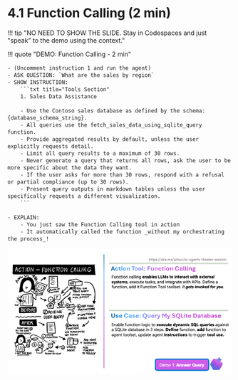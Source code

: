 # 4.1 Function Calling (2 min)

!!! tip "NO NEED TO SHOW THE SLIDE. Stay in Codespaces and just "speak" to the demo using the context."

!!! quote "DEMO: Function Calling - 2 min"

    - (Uncomment instruction 1 and run the agent)
    - ASK QUESTION: `What are the sales by region`
    - SHOW INSTRUCTION:
        ```txt title="Tools Section"
        1. Sales Data Assistance

        - Use the Contoso sales database as defined by the schema: {database_schema_string}.
        - All queries use the fetch_sales_data_using_sqlite_query function.
        - Provide aggregated results by default, unless the user explicitly requests detail.
        - Limit all query results to a maximum of 30 rows.
        - Never generate a query that returns all rows, ask the user to be more specific about the data they want.
        - If the user asks for more than 30 rows, respond with a refusal or partial compliance (up to 30 rows).
        - Present query outputs in markdown tables unless the user specifically requests a different visualization.
        ```

    - EXPLAIN: 
        - You just saw the Function Calling tool in action
        - It automatically called the function _without my orchestrating the process_!


![Slide 7](./../../img/Slide7.png)
